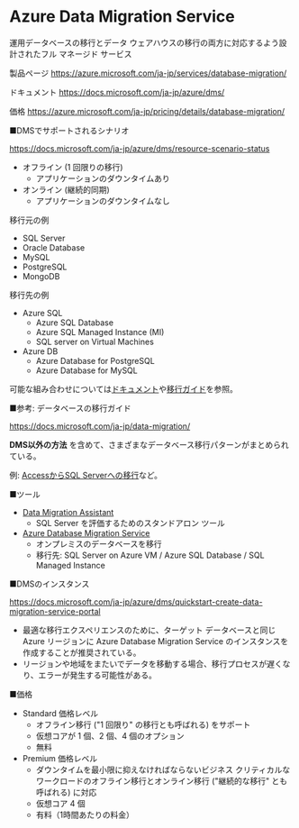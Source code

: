 # Azure Data Migration Service

運用データベースの移行とデータ ウェアハウスの移行の両方に対応するよう設計されたフル マネージド サービス

製品ページ
https://azure.microsoft.com/ja-jp/services/database-migration/

ドキュメント
https://docs.microsoft.com/ja-jp/azure/dms/

価格
https://azure.microsoft.com/ja-jp/pricing/details/database-migration/


■DMSでサポートされるシナリオ

https://docs.microsoft.com/ja-jp/azure/dms/resource-scenario-status

- オフライン (1 回限りの移行) 
  - アプリケーションのダウンタイムあり
- オンライン (継続的同期) 
  - アプリケーションのダウンタイムなし

移行元の例
- SQL Server
- Oracle Database
- MySQL
- PostgreSQL
- MongoDB

移行先の例
- Azure SQL
  - Azure SQL Database
  - Azure SQL Managed Instance (MI)
  - SQL server on Virtual Machines
- Azure DB
  - Azure Database for PostgreSQL
  - Azure Database for MySQL

可能な組み合わせについては[ドキュメント](https://docs.microsoft.com/ja-jp/azure/dms/resource-scenario-status)や[移行ガイド](https://docs.microsoft.com/ja-jp/data-migration/)を参照。

■参考: データベースの移行ガイド

https://docs.microsoft.com/ja-jp/data-migration/

**DMS以外の方法** を含めて、さまざまなデータベース移行パターンがまとめられている。

例: [AccessからSQL Serverへの移行](https://docs.microsoft.com/ja-jp/sql/sql-server/migrate/guides/access-to-sql-server?view=sql-server-ver15)など。

■ツール

- [Data Migration Assistant](https://docs.microsoft.com/ja-jp/sql/dma/dma-overview)
  - SQL Server を評価するためのスタンドアロン ツール
- [Azure Database Migration Service](https://azure.microsoft.com/ja-jp/services/database-migration/#overview)
  - オンプレミスのデータベースを移行
  - 移行先: SQL Server on Azure VM / Azure SQL Database / SQL Managed Instance

■DMSのインスタンス

https://docs.microsoft.com/ja-jp/azure/dms/quickstart-create-data-migration-service-portal

- 最適な移行エクスペリエンスのために、ターゲット データベースと同じ Azure リージョンに Azure Database Migration Service のインスタンスを作成することが推奨されている。
- リージョンや地域をまたいでデータを移動する場合、移行プロセスが遅くなり、エラーが発生する可能性がある。

■価格

- Standard 価格レベル
  - オフライン移行 ("1 回限り" の移行とも呼ばれる) をサポート
  - 仮想コアが 1 個、2 個、4 個のオプション
  - 無料
- Premium 価格レベル
  - ダウンタイムを最小限に抑えなければならないビジネス クリティカルなワークロードのオフライン移行とオンライン移行 ("継続的な移行" とも呼ばれる) に対応
  - 仮想コア 4 個
  - 有料（1時間あたりの料金）
